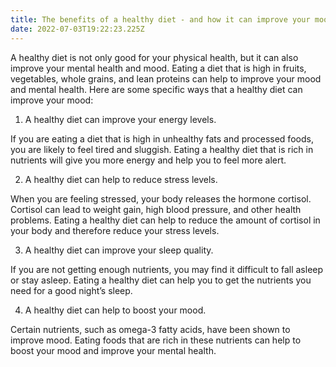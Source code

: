 ```yaml
---
title: The benefits of a healthy diet - and how it can improve your mood
date: 2022-07-03T19:22:23.225Z
---
```


A healthy diet is not only good for your physical health, but it can also improve your mental health and mood. Eating a diet that is high in fruits, vegetables, whole grains, and lean proteins can help to improve your mood and mental health. Here are some specific ways that a healthy diet can improve your mood:

1. A healthy diet can improve your energy levels.

If you are eating a diet that is high in unhealthy fats and processed foods, you are likely to feel tired and sluggish. Eating a healthy diet that is rich in nutrients will give you more energy and help you to feel more alert.

2. A healthy diet can help to reduce stress levels.

When you are feeling stressed, your body releases the hormone cortisol. Cortisol can lead to weight gain, high blood pressure, and other health problems. Eating a healthy diet can help to reduce the amount of cortisol in your body and therefore reduce your stress levels.

3. A healthy diet can improve your sleep quality.

If you are not getting enough nutrients, you may find it difficult to fall asleep or stay asleep. Eating a healthy diet can help you to get the nutrients you need for a good night’s sleep.

4. A healthy diet can help to boost your mood.

Certain nutrients, such as omega-3 fatty acids, have been shown to improve mood. Eating foods that are rich in these nutrients can help to boost your mood and improve your mental health.
